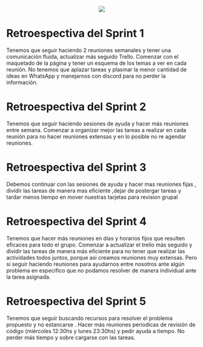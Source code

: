 <p align="center"> 
<img src="https://user-images.githubusercontent.com/84039185/120393567-8432ab80-c308-11eb-8066-53ded19a0915.png">
</p>


# Retroespectiva del Sprint 1

Tenemos que seguir haciendo 2 reuniones semanales y tener una comunicación fluida,
actualizar más seguido Trello. Comenzar con el maquetado de la página y tener un esquema 
de los temas a ver en cada reunión.
No tenemos que aplazar tareas   y plasmar la menor cantidad de ideas en WhatsApp y manejarnos 
con discord para no perder la información.


# Retroespectiva del Sprint 2

Tenemos que seguir haciendo sesiones de ayuda y hacer más reuniones entre semana.
Comenzar a organizar mejor las tareas a realizar en cada reunión para no hacer reuniones
extensas y en lo posible no re agendar reuniones.


# Retroespectiva del Sprint 3

Debemos continuar con las sesiones  de ayuda  y hacer mas reuniones fijas , dividir  las tareas  de manera mas eficiente ,dejar de postergar tareas y tardar menos tiempo  en mover  nuestras tarjetas para  revision grupal


# Retroespectiva del Sprint 4

Tenemos que hacer más reuniones en días y horarios fijos que resulten eficaces para todo el grupo. 
Comenzar a actualizar el trello más seguido y dividir las tareas de manera más eficiente para no tener que realizar las actividades todos juntos, porque asi creamos reuniones muy extensas. Pero si seguir haciendo reuniones para ayudarnos entre nosotros ante algún problema en especifico que no podamos resolver de manera individual ante la tarea asignada.

# Retroespectiva del Sprint 5

Tenemos que seguir buscando recursos para resolver el problema propuesto y no estancarse . Hacer más reuniones periodicas de revisión de código (miércoles 12:30hs y lunes 23:30hs) y pedir ayuda a tiempo. No perder más tiempo y sobre cargarse con las tareas. 
